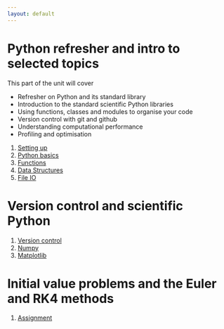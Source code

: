 ```yaml
---
layout: default
---
```


# Python refresher and intro to selected topics

This part of the unit will cover

* Refresher on Python and its standard library
* Introduction to the standard scientific Python libraries
* Using functions, classes and modules to organise your code
* Version control with git and github
* Understanding computational performance
* Profiling and optimisation

1. [Setting up](settingup.html)
1. [Python basics](basics.html)
1. [Functions](basics2.html)
1. [Data Structures](structures.html)
1. [File IO](fileio.html)

# Version control and scientific Python

1. [Version control](versioncontrol.html)
1. [Numpy](numpy.html)
1. [Matplotlib](matplotlib.html)

# Initial value problems and the Euler and RK4 methods

1. [Assignment](assignment.html)
